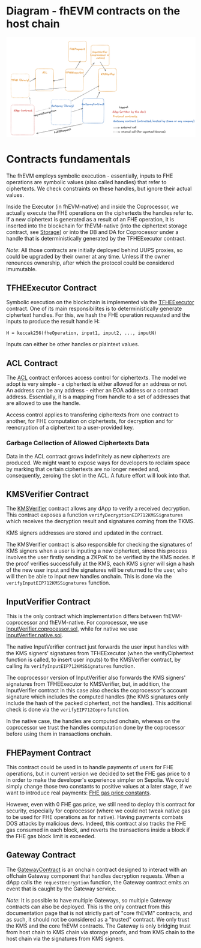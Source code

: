 # Diagram - fhEVM contracts on the host chain

![fhEVM Contracts](../../assets/fhEVMContracts.png)

# Contracts fundamentals

The fhEVM employs symbolic execution - essentially, inputs to FHE operations are symbolic values (also called handles) that refer to ciphertexts. We check constraints on these handles, but ignore their actual values.

Inside the Executor (in fhEVM-native) and inside the Coprocessor, we actually execute the FHE operations on the ciphertexts the handles refer to. If a new ciphertext is generated as a result of an FHE operation, it is inserted into the blockchain for fhEVM-native (into the ciphertext storage contract, see [Storage](native/storage.md)) or into the DB and DA for Coprocessor under a handle that is deterministically generated by the TFHEExecutor contract.

_Note_: All those contracts are initially deployed behind UUPS proxies, so could be upgraded by their owner at any time. Unless if the owner renounces ownership, after which the protocol could be considered imumutable.

## TFHEExecutor Contract

Symbolic execution on the blockchain is implemented via the [TFHEExecutor](../../../contracts/contracts/TFHEExecutor.sol) contract. One of its main responsibilites is to deterministically generate ciphertext handles. For this, we hash the FHE operation requested and the inputs to produce the result handle H:

```
H = keccak256(fheOperation, input1, input2, ..., inputN)
```

Inputs can either be other handles or plaintext values.

## ACL Contract

The [ACL](../../../contracts/contracts/ACL.sol) contract enforces access control for ciphertexts. The model we adopt is very simple - a ciphertext is either allowed for an address or not. An address can be any address - either an EOA address or a contract address. Essentially, it is a mapping from handle to a set of addresses that are allowed to use the handle.

Access control applies to transfering ciphertexts from one contract to another, for FHE computation on ciphertexts, for decryption and for reencryption of a ciphertext to a user-provided key.

### Garbage Collection of Allowed Ciphertexts Data

Data in the ACL contract grows indefinitely as new ciphertexts are produced. We might want to expose ways for developers to reclaim space by marking that certain ciphertexts are no longer needed and, consequently, zeroing the slot in the ACL. A future effort will look into that.

## KMSVerifier Contract

The [KMSVerifier](../../../contracts/contracts/KMSVerifier.sol) contract allows any dApp to verify a received decryption. This contract exposes a function `verifyDecryptionEIP712KMSSignatures` which receives the decryption result and signatures coming from the TKMS.

KMS signers addresses are stored and updated in the contract.

The KMSVerifier contract is also responsible for checking the signatures of KMS signers when a user is inputing a new ciphertext, since this process involves the user firstly sending a ZKPoK to be verified by the KMS nodes. If the proof verifies successfully at the KMS, each KMS signer will sign a hash of the new user input and the signatures will be returned to the user, who will then be able to input new handles onchain. This is done via the `verifyInputEIP712KMSSignatures` function.

## InputVerifier Contract

This is the only contract which implementation differs between fhEVM-coprocessor and fhEVM-native. For coprocessor, we use [InputVerifier.coprocessor.sol](../../../contracts/contracts/InputVerifier.coprocessor.sol), while for native we use [InputVerifier.native.sol](../../../contracts/contracts/InputVerifier.native.sol).

The native InputVerifier contract just forwards the user input handles with the KMS signers' signatures from TFHEExecutor (when the verifyCiphertext function is called, to insert user inputs) to the KMSVerifier contract, by calling its `verifyInputEIP712KMSSignatures` function.

The coprocessor version of InputVerifier also forwards the KMS signers' signatures from TFHEExecutor to KMSVerifier, but, in addition, the InputVerifier contract in this case also checks the coprocessor's account signature which includes the computed handles (the KMS signatures only include the hash of the packed ciphertext, not the handles). This additional check is done via the `verifyEIP712Copro` function.

In the native case, the handles are computed onchain, whereas on the coprocessor we trust the handles computation done by the coprocessor before using them in transactions onchain.

## FHEPayment Contract

This contract could be used in to handle payments of users for FHE operations, but in current version we decided to set the FHE gas price to `0` in order to make the developer's experience simpler on Sepolia. We could simply change those two constants to positive values at a later stage, if we want to introduce real payments: [FHE gas price constants](../../../contracts/contracts/FHEPayment.sol#L33-L34).

However, even with 0 FHE gas price, we still need to deploy this contract for security, especially for coprocessor (where we could not tweak native gas to be used for FHE operations as for native). Having payments combats DOS attacks by malicious devs. Indeed, this contract also tracks the FHE gas consumed in each block, and reverts the transactions inside a block if the FHE gas block limit is exceeded.

## Gateway Contract

The [GatewayContract](../../../contracts/gateway/GatewayContract.sol) is an onchain contract designed to interact with an offchain Gateway component that handles decryption requests. When a dApp calls the `requestDecryption` function, the Gateway contract emits an event that is caught by the Gateway service.

_Note_: It is possible to have multiple Gateways, so multiple Gateway contracts can also be deployed. This is the only contract from this documentation page that is not strictly part of "core fhEVM" contracts, and as such, it should not be considered as a "trusted" contract. We only trust the KMS and the core fhEVM contracts. The Gateway is only bridging trust from host chain to KMS chain via storage proofs, and from KMS chain to the host chain via the signatures from KMS signers.
